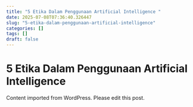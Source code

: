```yaml
---
title: "5 Etika Dalam Penggunaan Artificial Intelligence "
date: 2025-07-08T07:36:40.326447
slug: "5-etika-dalam-penggunaan-artificial-intelligence"
categories: []
tags: []
draft: false
---
```


# 5 Etika Dalam Penggunaan Artificial Intelligence 

Content imported from WordPress. Please edit this post.
